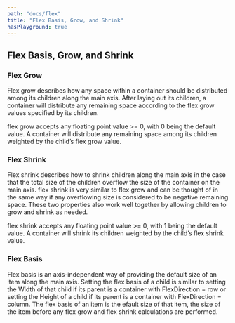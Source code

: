 ```yaml
---
path: "docs/flex"
title: "Flex Basis, Grow, and Shrink"
hasPlayground: true
---
```


## Flex Basis, Grow, and Shrink

### Flex Grow

Flex grow describes how any space within a container should be distributed
among its children along the main axis. After laying out its children, a container will
distribute any remaining space according to the flex grow values specified by its children.

flex grow accepts any floating point value >= 0, with 0 being the default value.
A container will distribute any remaining space among its children weighted by the child’s flex grow value.

<controls prop="flexGrow"></controls>

### Flex Shrink

Flex shrink describes how to shrink children along the main axis in the
case that the total size of the children overflow the size of the container on the main axis.
flex shrink is very similar to flex grow and can be thought of in the same way if
any overflowing size is considered to be negative remaining space.
These two properties also work well together by allowing children to grow and shrink as needed.

flex shrink accepts any floating point value >= 0, with 1 being the default value.
A container will shrink its children weighted by the child’s flex shrink value.

<controls prop="flexShrink"></controls>

### Flex Basis

Flex basis is an axis-independent way of providing the default size of an item
along the main axis. Setting the flex basis of a child is similar to setting the Width of that
child if its parent is a container with FlexDirection = row or setting the Height of a child
if its parent is a container with FlexDirection = column. The flex basis of an item is the
efault size of that item, the size of the item before any flex grow and flex shrink
calculations are performed.

<controls prop="flexBasis"></controls>
